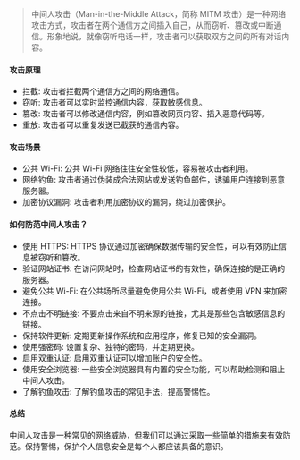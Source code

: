 > 中间人攻击（Man-in-the-Middle Attack，简称 MITM 攻击）是一种网络攻击方式，攻击者在两个通信方之间插入自己，从而窃听、篡改或中断通信。形象地说，就像窃听电话一样，攻击者可以获取双方之间的所有对话内容。

#### 攻击原理

- 拦截: 攻击者拦截两个通信方之间的网络通信。
- 窃听: 攻击者可以实时监控通信内容，获取敏感信息。
- 篡改: 攻击者可以修改通信内容，例如篡改网页内容、插入恶意代码等。
- 重放: 攻击者可以重复发送已截获的通信内容。

#### 攻击场景

- 公共 Wi-Fi: 公共 Wi-Fi 网络往往安全性较低，容易被攻击者利用。
- 网络钓鱼: 攻击者通过伪装成合法网站或发送钓鱼邮件，诱骗用户连接到恶意服务器。
- 加密协议漏洞: 攻击者利用加密协议的漏洞，绕过加密保护。

#### 如何防范中间人攻击？

- 使用 HTTPS: HTTPS 协议通过加密确保数据传输的安全性，可以有效防止信息被窃听和篡改。
- 验证网站证书: 在访问网站时，检查网站证书的有效性，确保连接的是正确的服务器。
- 避免公共 Wi-Fi: 在公共场所尽量避免使用公共 Wi-Fi，或者使用 VPN 来加密连接。
- 不点击不明链接: 不要点击来自不明来源的链接，尤其是那些包含敏感信息的链接。
- 保持软件更新: 定期更新操作系统和应用程序，修复已知的安全漏洞。
- 使用强密码: 设置复杂、独特的密码，并定期更换。
- 启用双重认证: 启用双重认证可以增加账户的安全性。
- 使用安全浏览器: 一些安全浏览器具有内置的安全功能，可以帮助检测和阻止中间人攻击。
- 了解钓鱼攻击: 了解钓鱼攻击的常见手法，提高警惕性。

#### 总结

中间人攻击是一种常见的网络威胁，但我们可以通过采取一些简单的措施来有效防范。保持警惕，保护个人信息安全是每个人都应该具备的意识。
